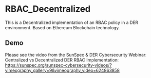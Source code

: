 # RBAC_Decentralized
This is a Decentralized implementation of an RBAC policy in a DER environment. Based on Ethereum Blockchain technology.

## Demo 
Please see the video from the SunSpec & DER Cybersecurity Webinar: Centralized vs Decentralized DER RBAC Implementation:
https://sunspec.org/sunspec-cybersecurity-videos/?vimeography_gallery=9&vimeography_video=624863858
